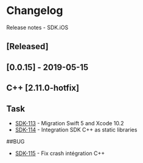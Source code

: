 # Changelog
Release notes - SDK.iOS

## [Released]

## [0.0.15] - 2019-05-15
## C++ [2.11.0-hotfix]

## Task

*   [SDK-113](https://mybrain.atlassian.net/browse/SDK-113) - Migration Swift 5 and Xcode 10.2
*   [SDK-114](https://mybrain.atlassian.net/browse/SDK-114) - Integration SDK C++ as static libraries

##BUG

*   [SDK-115](https://mybrain.atlassian.net/browse/SDK-115) - Fix crash intégration C++
